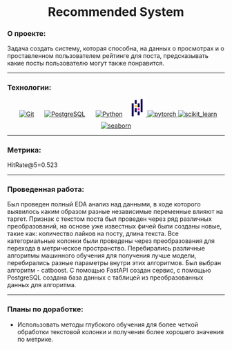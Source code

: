 <div align="center">
<h1>
  Recommended System
</h1>
</div>

### О проекте:
<div>
  Задача создать систему, которая способна, на данных о просмотрах и о проставленном пользователем рейтинге для поста, предсказывать какие посты пользователю могут также понравится.
</div>

---

### Технологии:
<div align="center">
  <a href="https://github.com/" target="_blank"><img style="margin: 10px" src="https://profilinator.rishav.dev/skills-assets/git-scm-icon.svg" alt="Git" width="40" height="40" /></a>  
  <a href="https://www.postgresql.org/" target="_blank"><img style="margin: 10px" src="https://profilinator.rishav.dev/skills-assets/postgresql-original-wordmark.svg" alt="PostgreSQL" width="40" height="40" /></a>  
  <a href="https://www.python.org/" target="_blank"><img style="margin: 10px" src="https://profilinator.rishav.dev/skills-assets/python-original.svg" alt="Python" width="40" height="40" /></a>  
  <a href="https://pandas.pydata.org/" target="_blank" rel="noreferrer"> <img src="https://raw.githubusercontent.com/devicons/devicon/2ae2a900d2f041da66e950e4d48052658d850630/icons/pandas/pandas-original.svg" alt="pandas" width="40" height="40"/> </a> 
  <a href="https://pytorch.org/" target="_blank" rel="noreferrer"> <img src="https://www.vectorlogo.zone/logos/pytorch/pytorch-icon.svg" alt="pytorch" width="40" height="40"/> </a> 
  <a href="https://scikit-learn.org/" target="_blank" rel="noreferrer"> <img src="https://upload.wikimedia.org/wikipedia/commons/0/05/Scikit_learn_logo_small.svg" alt="scikit_learn" width="40" height="40"/> </a> 
  <a href="https://seaborn.pydata.org/" target="_blank" rel="noreferrer"> <img src="https://seaborn.pydata.org/_images/logo-mark-lightbg.svg" alt="seaborn" width="40" height="40"/> </a>
</div>

---

### Метрика: 
<div>
  HitRate@5=0.523
</div>

---

### Проведенная работа:
<div>
  Был проведен полный EDA анализ над данными, в ходе которого выявилось каким образом разные независимые переменные влияют на таргет. Признак с текстом поста был проведен через ряд различных преобразований, на основе уже известных фичей были созданы новые, такие как: количество лайков на посту, длина текста. Все категориальные колонки были проведены через преобразования для перехода в метрическое пространство. Перебирались различные алгоритмы машинного обучения для получения лучше модели, перебирались разные параметры внутри этих алгоритмов. Был выбран алгоритм - catboost. С помощью FastAPI создан сервис, с помощью PostgreSQL создана база данных с таблицей из преобразованных данных для алгоритма.
</div>

---

### Планы по доработке:
<div>
  
  - Использовать методы глубокого обучения для более четкой обработки текстовой колонки и получения более хорошего значения по метрике.
 
</div>
